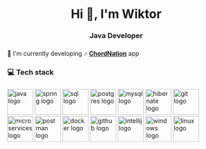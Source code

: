 <h1 align="center">Hi 👋, I'm Wiktor</h1>
<h3 align="center">Java Developer</h3>

###

###

🔨 I'm currently developing 🎶  [**ChordNation**](https://github.com/VictooR505/ChordNation) app<br>

###


### 💻 Tech stack

###
<div align="left">
  <img src="https://www.svgrepo.com/show/303654/java-logo.svg" height="60" width="60" alt="java logo" title="Java"  />
  <img src="https://www.svgrepo.com/show/376350/spring.svg" height="60" width="60" alt="spring logo" title="Spring"  />
  <img src="https://www.svgrepo.com/show/374093/sql.svg" height="60" width="60" alt="sql logo" title="SQL"  />
  <img src="https://www.svgrepo.com/show/354200/postgresql.svg" height="60" width="60" alt="postgres logo" title="PostgreSQL"  />
  <img src="https://www.svgrepo.com/show/394296/mysql.svg" height="60" width="60" alt="mysql logo" title="MySQL"  />
  <img src="https://www.svgrepo.com/show/353874/hibernate.svg" height="60" width="60" alt="hibernate logo" title="Hibernate"  />
  <img src="https://www.svgrepo.com/show/452210/git.svg" height="60" width="60" alt="git logo" title="Git"  />
  <img src="https://as2.ftcdn.net/v2/jpg/04/02/64/11/1000_F_402641103_2MkmiKGOGgudTxEW6z3H3dyBeaJY40mw.jpg" height="60" width="60" alt="microservices logo" title="Microservices"  />
  <img src="https://www.svgrepo.com/show/354202/postman-icon.svg" height="60" width="60" alt="postman logo" title="Postman"  />
  <img src="https://www.svgrepo.com/show/448221/docker.svg" height="60" width="60" alt="docker logo" title="Docker"  />
  <img src="https://www.svgrepo.com/show/512317/github-142.svg" height="60" width="60" alt="github logo" title="GitHub"  />
  <img src="https://www.svgrepo.com/show/353906/intellij-idea.svg" height="60" width="60" alt="intellij logo" title="Intellij Idea"  />
  <img src="https://www.svgrepo.com/show/354069/microsoft-windows.svg" height="60" width="60" alt="windows logo" title="Windows"  />
  <img src="https://www.svgrepo.com/show/448236/linux.svg" height="60" width="60" alt="linux logo" title="Linux"  />
</div>

